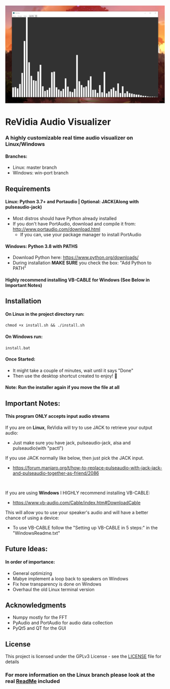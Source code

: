 ![Preview](Preview.png)
# ReVidia Audio Visualizer
### A highly customizable real time audio visualizer on Linux/Windows
#### Branches:
- Linux: master branch
- Windows: win-port branch 
## Requirements
#### Linux: Python 3.7+ and Portaudio | Optional: JACK(Along with pulseaudio-jack)

- Most distros should have Python already installed
- If you don't have PortAudio, download and compile it from:
http://www.portaudio.com/download.html
  - If you can, use your package manager to install PortAudio

#### Windows: Python 3.8 with PATHS
- Download Python here: https://www.python.org/downloads/
- During installation **MAKE SURE** you check the box: "Add Python to PATH"

#### Highly recommend installing VB-CABLE for Windows (See Below in Important Notes)

## Installation
#### On Linux in the project directory run:
```
chmod +x install.sh && ./install.sh
```
#### On Windows run:
```
install.bat
```
#### Once Started:
- It might take a couple of minutes, wait until it says "Done"
- Then use the desktop shortcut created to enjoy! 🎉
#### Note: Run the installer again if you move the file at all

## Important Notes:
#### This program ONLY accepts input audio streams

If you are on **Linux**, ReVidia will try to use JACK to retrieve your output audio:
- Just make sure you have jack, pulseaudio-jack, alsa and pulseaudio(with "pactl")

If you use JACK normally like below, then just pick the JACK input.
- https://forum.manjaro.org/t/how-to-replace-pulseaudio-with-jack-jack-and-pulseaudio-together-as-friend/2086

&nbsp;

If you are using **Windows** I HIGHLY recommend installing VB-CABLE:
- https://www.vb-audio.com/Cable/index.htm#DownloadCable  

This will allow you to use your speaker's audio and will have a better chance of using a device:
- To use VB-CABLE follow the "Setting up VB-CABLE in 5 steps:" in the "WindowsReadme.txt"
  
## Future Ideas:
#### In order of importance:
- General optimizing
- Mabye implement a loop back to speakers on Windows
- Fix how transparency is done on Windows
- Overhaul the old Linux terminal version

## Acknowledgments
- Numpy mostly for the FFT
- PyAudio and PortAudio for audio data collection
- PyQt5 and QT for the GUI

 ## License
This project is licensed under the GPLv3 License - see the [LICENSE](/LICENSE) file for details

### For more information on the Linux branch please look at the real [ReadMe](/LinuxReadMe) included
